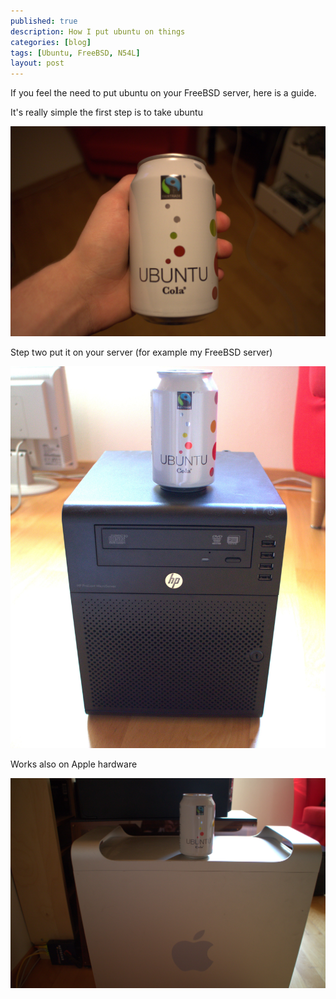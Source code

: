 ```yaml
---
published: true
description: How I put ubuntu on things
categories: [blog]
tags: [Ubuntu, FreeBSD, N54L]
layout: post
---
```


If you feel the need to put ubuntu on your FreeBSD server, 
here is a guide. 


It's really simple the first step is to take ubuntu

![take ubuntu][1]

Step two put it on your server (for example my FreeBSD server)

![ubuntu on FreeBSD server][2]

Works also on Apple hardware

![ubuntu on mac][3]


  [1]: /blog-bilder/2015-07-29-take-ubuntu.jpg
  [2]: /blog-bilder/2015-07-29-ubuntu-on-FreeBSD-server.jpg
  [3]: /blog-bilder/2015-07-29-ubuntu-on-mac.jpg
